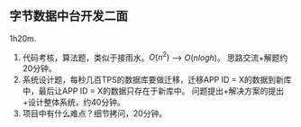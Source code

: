 ## 字节数据中台开发二面

1h20m.

1. 代码考核，算法题，类似于接雨水。$O(n^2)$ --> $O(nlogh)$。
   思路交流+解题约20分钟。
2. 系统设计题，每秒几百TPS的数据库要做迁移，迁移APP ID = X的数据到新库中，最后让APP ID = X的数据只存在于新库中。
   问题提出+解决方案的提出+设计整体系统，约40分钟。
3. 项目中有什么难点？细节拷问，20分钟。